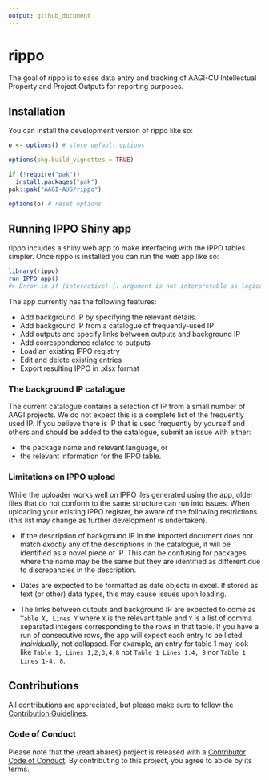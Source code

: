 ```yaml
---
output: github_document
---
```


<!-- README.md is generated from README.Rmd. Please edit that file -->



# rippo

<!-- badges: start -->
<!-- badges: end -->

The goal of rippo is to ease data entry and tracking of AAGI-CU Intellectual Property and Project Outputs for reporting purposes.

## Installation

You can install the development version of rippo like so:

```r
o <- options() # store default options

options(pkg.build_vignettes = TRUE)

if (!require("pak"))
  install.packages("pak")
pak::pak("AAGI-AUS/rippo")

options(o) # reset options
```

## Running IPPO Shiny app

rippo includes a shiny web app to make interfacing with the IPPO tables simpler.
Once rippo is installed you can run the web app like so:


``` r
library(rippo)
run_IPPO_app()
#> Error in if (interactive) {: argument is not interpretable as logical
```

The app currently has the following features:
- Add background IP by specifying the relevant details.
- Add background IP from a catalogue of frequently-used IP
- Add outputs and specify links between outputs and background IP
- Add correspondence related to outputs
- Load an existing IPPO registry
- Edit and delete existing entries
- Export resulting IPPO in .xlsx format

### The background IP catalogue

The current catalogue contains a selection of IP from a small number of AAGI projects.
We do not expect this is a complete list of the frequently used IP.
If you believe there is IP that is used frequently by yourself and others and should be added to the catalogue, submit an issue with either:
- the package name and relevant language, or
- the relevant information for the IPPO table.

### Limitations on IPPO upload

While the uploader works well on IPPO iles generated using the app, older files that do not conform to the same structure can run into issues.
When uploading your existing IPPO register, be aware of the following restrictions (this list may change as further development is undertaken).

- If the description of background IP in the imported document does not match *exactly* any of the descriptions in the catalogue, it will be identified as a novel piece of IP.
This can be confusing for packages where the name may be the same but they are identified as different due to discrepancies in the description.

- Dates are expected to be formatted as date objects in excel.
If stored as text (or other) data types, this may cause issues upon loading.

- The links between outputs and background IP are expected to come as `Table X, Lines Y` where `X` is the relevant table and `Y` is a list of comma separated integers corresponding to the rows in that table.
If you have a run of consecutive rows, the app will expect each entry to be listed *individually*, not collapsed.
For example, an entry for table 1 may look like `Table 1, Lines 1,2,3,4,8` not `Table 1 Lines 1:4, 8` nor `Table 1 Lines 1-4, 8`.

## Contributions 

All contributions are appreciated, but please make sure to follow the [Contribution Guidelines](.github/CONTRIBUTING.md).

### Code of Conduct

Please note that the {read.abares} project is released with a [Contributor Code of Conduct](https://AAGI-AUS.github.io/rippo/CODE_OF_CONDUCT.md).
By contributing to this project, you agree to abide by its terms.
